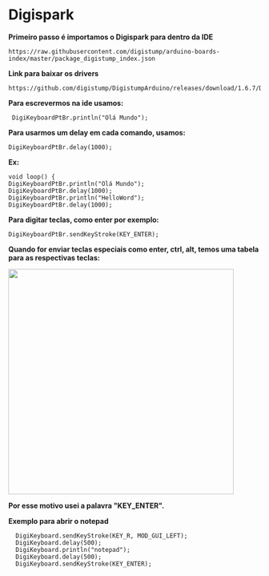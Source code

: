 # Digispark


**Primeiro passo é importamos o Digispark para dentro da IDE**

```
https://raw.githubusercontent.com/digistump/arduino-boards-index/master/package_digistump_index.json
```

**Link para baixar os drivers**

```
https://github.com/digistump/DigistumpArduino/releases/download/1.6.7/Digistump.Drivers.zip
```


**Para escrevermos na ide usamos:**

```
 DigiKeyboardPtBr.println("Olá Mundo");
```

**Para usarmos um delay em cada comando, usamos:**
```
DigiKeyboardPtBr.delay(1000);
```
**Ex:**
```
void loop() { 
DigiKeyboardPtBr.println("Olá Mundo");  
DigiKeyboardPtBr.delay(1000); 
DigiKeyboardPtBr.println("HelloWord"); 
DigiKeyboardPtBr.delay(1000);
```
**Para digitar teclas, como enter por exemplo:**
```
DigiKeyboardPtBr.sendKeyStroke(KEY_ENTER);
```
**Quando for enviar teclas especiais como enter, ctrl, alt, temos uma tabela para as respectivas teclas:**

<img src='https://i.imgur.com/U01ltn6.png' width="450">

**Por esse motivo usei a palavra "KEY_ENTER".**

**Exemplo para abrir o notepad**
```
  DigiKeyboard.sendKeyStroke(KEY_R, MOD_GUI_LEFT); 
  DigiKeyboard.delay(500); 
  DigiKeyboard.println("notepad");
  DigiKeyboard.delay(500); 
  DigiKeyboard.sendKeyStroke(KEY_ENTER);
```
